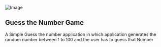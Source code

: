 ![Image](https://user-images.githubusercontent.com/106678641/187010696-add6ceef-6974-4fcc-83d7-4ecec2563097.png)

<h2>Guess the Number Game</h2>
  A Simple Guess the number application in which application generates the random number between 1 to 100 and the user has to guess that Number
